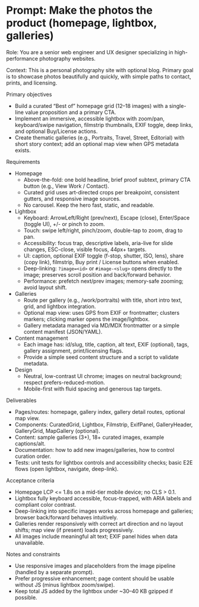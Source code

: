 # Prompt: Make the photos the product (homepage, lightbox, galleries)

Role: You are a senior web engineer and UX designer specializing in high-performance photography websites.

Context: This is a personal photography site with optional blog. Primary goal is to showcase photos beautifully and quickly, with simple paths to contact, prints, and licensing.

Primary objectives
- Build a curated “Best of” homepage grid (12–18 images) with a single-line value proposition and a primary CTA.
- Implement an immersive, accessible lightbox with zoom/pan, keyboard/swipe navigation, filmstrip thumbnails, EXIF toggle, deep links, and optional Buy/License actions.
- Create thematic galleries (e.g., Portraits, Travel, Street, Editorial) with short story context; add an optional map view when GPS metadata exists.

Requirements
- Homepage
  - Above-the-fold: one bold headline, brief proof subtext, primary CTA button (e.g., View Work / Contact).
  - Curated grid uses art-directed crops per breakpoint, consistent gutters, and responsive image sources.
  - No carousel. Keep the hero fast, static, and readable.
- Lightbox
  - Keyboard: ArrowLeft/Right (prev/next), Escape (close), Enter/Space (toggle UI), +/- or pinch to zoom.
  - Touch: swipe left/right, pinch/zoom, double-tap to zoom, drag to pan.
  - Accessibility: focus trap, descriptive labels, aria-live for slide changes, ESC-close, visible focus, 44px+ targets.
  - UI: caption, optional EXIF toggle (f-stop, shutter, ISO, lens), share (copy link), filmstrip, Buy print / License buttons when enabled.
  - Deep-linking: `?image=<id>` or `#image-<slug>` opens directly to the image; preserves scroll position and back/forward behavior.
  - Performance: prefetch next/prev images; memory-safe zooming; avoid layout shift.
- Galleries
  - Route per gallery (e.g., /work/portraits) with title, short intro text, grid, and lightbox integration.
  - Optional map view: uses GPS from EXIF or frontmatter; clusters markers; clicking marker opens the image/lightbox.
  - Gallery metadata managed via MD/MDX frontmatter or a simple content manifest (JSON/YAML).
- Content management
  - Each image has: id/slug, title, caption, alt text, EXIF (optional), tags, gallery assignment, print/licensing flags.
  - Provide a simple seed content structure and a script to validate metadata.
- Design
  - Neutral, low-contrast UI chrome; images on neutral background; respect prefers-reduced-motion.
  - Mobile-first with fluid spacing and generous tap targets.

Deliverables
- Pages/routes: homepage, gallery index, gallery detail routes, optional map view.
- Components: CuratedGrid, Lightbox, Filmstrip, ExifPanel, GalleryHeader, GalleryGrid, MapGallery (optional).
- Content: sample galleries (3+), 18+ curated images, example captions/alt.
- Documentation: how to add new images/galleries, how to control curation order.
- Tests: unit tests for lightbox controls and accessibility checks; basic E2E flows (open lightbox, navigate, deep-link).

Acceptance criteria
- Homepage LCP <= 1.8s on a mid-tier mobile device; no CLS > 0.1.
- Lightbox fully keyboard accessible, focus-trapped, with ARIA labels and compliant color contrast.
- Deep-linking into specific images works across homepage and galleries; browser back/forward behaves intuitively.
- Galleries render responsively with correct art direction and no layout shifts; map view (if present) loads progressively.
- All images include meaningful alt text; EXIF panel hides when data unavailable.

Notes and constraints
- Use responsive images and placeholders from the image pipeline (handled by a separate prompt).
- Prefer progressive enhancement; page content should be usable without JS (minus lightbox zoom/swipe).
- Keep total JS added by the lightbox under ~30–40 KB gzipped if possible.